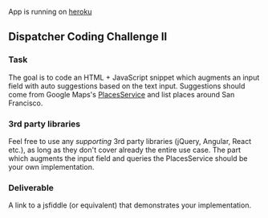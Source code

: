 App is running on [heroku](http://dispatcher-completer.herokuapp.com)

## Dispatcher Coding Challenge II

### Task

The goal is to code an HTML + JavaScript snippet which augments an input field with auto suggestions based on the text input. Suggestions should come from Google Maps's [PlacesService](https://developers.google.com/maps/documentation/javascript/places#TextSearchRequests) and list places around San Francisco.

### 3rd party libraries

Feel free to use any _supporting_ 3rd party libraries (jQuery, Angular, React etc.), as long as they don't cover already the entire use case. The part which augments the input field and queries the PlacesService should be your own implementation.

### Deliverable

A link to a jsfiddle (or equivalent) that demonstrates your implementation.
